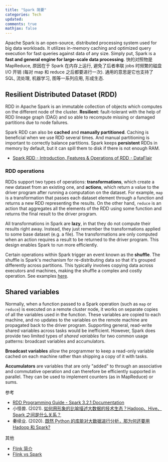 ```yaml
---
title: "Spark 简要"
categories: Tech
updated: 
comments: true
mathjax: false
---
```


Apache Spark is an open-source, distributed processing system used for big data workloads. It utilizes in-memory caching and optimized query execution for fast queries against data of any size. Simply put, Spark is a **fast and general engine for large-scale data processing**. 快的对照物是 MapReduce, 原因在于 Spark 在内存上运行, 避免了后者串联 jobs 时频繁的磁盘 I/O 开销 (每对 map 和 reduce 之后都要进行一次). 通用的意思是它也支持了 SQL, 流处理, 机器学习, 图等一系列应用, 形成生态.

<!-- more -->

## Resilient Distributed Dataset (RDD)

RDD in Apache Spark is an immutable collection of objects which computes on the different node of the cluster. **Resilient**: fault-tolerant with the help of RDD lineage graph (DAG) and so able to recompute missing or damaged partitions due to node failures.

Spark RDD can also be **cached** and **manually partitioned**. Caching is beneficial when we use RDD several times. And manual partitioning is important to correctly balance partitions. Spark keeps **persistent** RDDs in memory by default, but it can spill them to disk if there is not enough RAM.

- [Spark RDD - Introduction, Features & Operations of RDD - DataFlair](https://data-flair.training/blogs/spark-rdd-tutorial/)

### RDD operations

RDDs support two types of operations: **transformations**, which create a new dataset from an existing one, and **actions**, which return a value to the driver program after running a computation on the dataset. For example, `map` is a transformation that passes each dataset element through a function and returns a new RDD representing the results. On the other hand, `reduce` is an action that aggregates all the elements of the RDD using some function and returns the final result to the driver program.

All transformations in Spark are **lazy**, in that they do not compute their results right away. Instead, they just remember the transformations applied to some base dataset (e.g. a file). The transformations are only computed when an action requires a result to be returned to the driver program. This design enables Spark to run more efficiently.

Certain operations within Spark trigger an event known as the **shuffle**. The shuffle is Spark's mechanism for re-distributing data so that it's grouped differently across partitions. This typically involves copying data across executors and machines, making the shuffle a complex and costly operation. See examples [here](https://spark.apache.org/docs/latest/rdd-programming-guide.html#background).

## Shared variables

Normally, when a function passed to a Spark operation (such as `map` or `reduce`) is executed on a remote cluster node, it works on separate copies of all the variables used in the function. These variables are copied to each machine, and no updates to the variables on the remote machine are propagated back to the driver program. Supporting general, read-write shared variables across tasks would be inefficient. However, Spark does provide two limited types of *shared variables* for two common usage patterns: broadcast variables and accumulators.

**Broadcast variables** allow the programmer to keep a read-only variable cached on each machine rather than shipping a copy of it with tasks.

**Accumulators** are variables that are only "added" to through an associative and commutative operation and can therefore be efficiently supported in parallel. They can be used to implement counters (as in MapReduce) or sums.

参考

- [RDD Programming Guide - Spark 3.2.1 Documentation](https://spark.apache.org/docs/latest/rdd-programming-guide.html)
- 小怪兽. (2021). [如何用形象的比喻描述大数据的技术生态？Hadoop、Hive、Spark 之间是什么关系？](https://www.zhihu.com/question/27974418/answer/1862026844)
- 秦续业. (2020). [既然 Python 的库能对大数据进行分析，那为何还要用 Hadoop 和 Spark?](https://www.zhihu.com/question/353387716/answer/1209209960)

其他

- [Flink 简介](https://www.zhihu.com/question/448385595/answer/1943363373)
- [Flink vs Spark](https://www.zhihu.com/question/437569406/answer/1769368747)